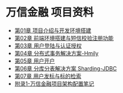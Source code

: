 # 万信金融 项目资料

<ul class="docs">
  <li><a href="#/00-项目资料/07-万信金融/01-项目介绍与开发环境搭建">第01章 项目介绍与开发环境搭建</a></li>
  <li><a href="#/00-项目资料/07-万信金融/02-前端环境搭建与短信校验注册功能">第02章 前端环境搭建与短信校验注册功能</a></li>
  <li><a href="#/00-项目资料/07-万信金融/03-用户登陆与认证授权">第03章 用户登陆与认证授权</a></li>
  <li><a href="#/00-项目资料/07-万信金融/04-分布式事务解决方案-Hmily">第04章 分布式事务解决方案-Hmily</a></li>
  <li><a href="#/00-项目资料/07-万信金融/05-用户开户">第05章 用户开户</a></li>
  <li><a href="#/00-项目资料/07-万信金融/06-分库分表解决方案-Sharding-JDBC">第06章 分库分表解决方案 Sharding-JDBC</a></li>
  <li><a href="#/00-项目资料/07-万信金融/07-用户发标与标的检索">第07章 用户发标与标的检索</a></li>
  <li><a href="#/00-项目资料/07-万信金融/附录1-万信金融项目架构配置笔记">附录1-万信金融项目架构配置笔记</a></li>
</ul>


